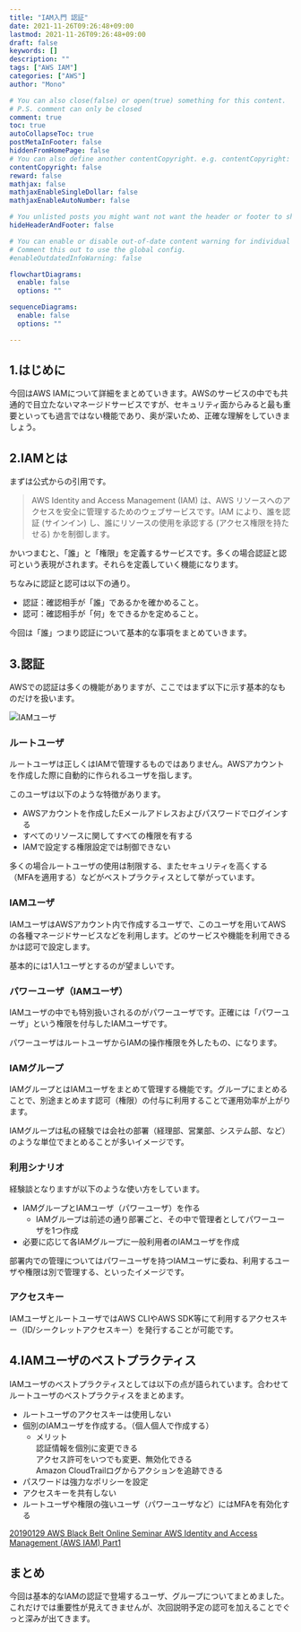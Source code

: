 ```yaml
---
title: "IAM入門 認証"
date: 2021-11-26T09:26:48+09:00
lastmod: 2021-11-26T09:26:48+09:00
draft: false
keywords: []
description: ""
tags: ["AWS IAM"]
categories: ["AWS"]
author: "Mono"

# You can also close(false) or open(true) something for this content.
# P.S. comment can only be closed
comment: true
toc: true
autoCollapseToc: true
postMetaInFooter: false
hiddenFromHomePage: false
# You can also define another contentCopyright. e.g. contentCopyright: "This is another copyright."
contentCopyright: false
reward: false
mathjax: false
mathjaxEnableSingleDollar: false
mathjaxEnableAutoNumber: false

# You unlisted posts you might want not want the header or footer to show
hideHeaderAndFooter: false

# You can enable or disable out-of-date content warning for individual post.
# Comment this out to use the global config.
#enableOutdatedInfoWarning: false

flowchartDiagrams:
  enable: false
  options: ""

sequenceDiagrams: 
  enable: false
  options: ""

---
```


<!--more-->
## 1.はじめに
今回はAWS IAMについて詳細をまとめていきます。AWSのサービスの中でも共通的で目立たないマネージドサービスですが、セキュリティ面からみると最も重要といっても過言ではない機能であり、奥が深いため、正確な理解をしていきましょう。

## 2.IAMとは
まずは公式からの引用です。
>AWS Identity and Access Management (IAM) は、AWS リソースへのアクセスを安全に管理するためのウェブサービスです。IAM により、誰を認証 (サインイン) し、誰にリソースの使用を承認する (アクセス権限を持たせる) かを制御します。

かいつまむと、「誰」と「権限」を定義するサービスです。多くの場合認証と認可という表現がされます。それらを定義していく機能になります。

ちなみに認証と認可は以下の通り。
- 認証：確認相手が「誰」であるかを確かめること。
- 認可：確認相手が「何」をできるかを定めること。

今回は「誰」つまり認証について基本的な事項をまとめていきます。

## 3.認証
AWSでの認証は多くの機能がありますが、ここではまず以下に示す基本的なものだけを扱います。

![IAMユーザ](/img/iam/iam-01.jpg "IAMユーザの基本")

### ルートユーザ
ルートユーザは正しくはIAMで管理するものではありません。AWSアカウントを作成した際に自動的に作られるユーザを指します。

このユーザは以下のような特徴があります。
- AWSアカウントを作成したEメールアドレスおよびパスワードでログインする
- すべてのリソースに関してすべての権限を有する
- IAMで設定する権限設定では制御できない

多くの場合ルートユーザの使用は制限する、またセキュリティを高くする（MFAを適用する）などがベストプラクティスとして挙がっています。

### IAMユーザ
IAMユーザはAWSアカウント内で作成するユーザで、このユーザを用いてAWSの各種マネージドサービスなどを利用します。どのサービスや機能を利用できるかは認可で設定します。

基本的には1人1ユーザとするのが望ましいです。

### パワーユーザ（IAMユーザ）
IAMユーザの中でも特別扱いされるのがパワーユーザです。正確には「パワーユーザ」という権限を付与したIAMユーザです。

パワーユーザはルートユーザからIAMの操作権限を外したもの、になります。

### IAMグループ
IAMグループとはIAMユーザをまとめて管理する機能です。グループにまとめることで、別途まとめます認可（権限）の付与に利用することで運用効率が上がります。

IAMグループは私の経験では会社の部署（経理部、営業部、システム部、など）のような単位でまとめることが多いイメージです。

### 利用シナリオ
経験談となりますが以下のような使い方をしています。

- IAMグループとIAMユーザ（パワーユーザ）を作る
  - IAMグループは前述の通り部署ごと、その中で管理者としてパワーユーザを1つ作成
- 必要に応じて各IAMグループに一般利用者のIAMユーザを作成

部署内での管理についてはパワーユーザを持つIAMユーザに委ね、利用するユーザや権限は別で管理する、といったイメージです。

### アクセスキー
IAMユーザとルートユーザではAWS CLIやAWS SDK等にて利用するアクセスキー（ID/シークレットアクセスキー）を発行することが可能です。

## 4.IAMユーザのベストプラクティス
IAMユーザのベストプラクティスとしては以下の点が語られています。合わせてルートユーザのベストプラクティスをまとめます。

- ルートユーザのアクセスキーは使用しない
- 個別のIAMユーザを作成する。（個人個人で作成する）
  - メリット  
  認証情報を個別に変更できる  
  アクセス許可をいつでも変更、無効化できる  
  Amazon CloudTrailログからアクションを追跡できる  
- パスワードは強力なポリシーを設定
- アクセスキーを共有しない
- ルートユーザや権限の強いユーザ（パワーユーザなど）にはMFAを有効化する

[20190129 AWS Black Belt Online Seminar AWS Identity and Access Management (AWS IAM) Part1](https://www.slideshare.net/AmazonWebServicesJapan/20190129-aws-black-belt-online-seminar-aws-identity-and-access-management-iam-part1)
## まとめ
今回は基本的なIAMの認証で登場するユーザ、グループについてまとめました。これだけでは重要性が見えてきませんが、次回説明予定の認可を加えることでぐっと深みが出てきます。

